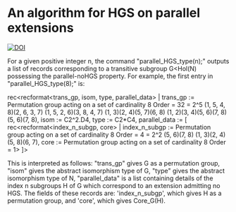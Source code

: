 # An algorithm for HGS on parallel extensions 

[![DOI](https://zenodo.org/badge/744112400.svg)](https://zenodo.org/doi/10.5281/zenodo.12518364)

For a given positive integer n, the command "parallel_HGS_type(n);" outputs a list of records corresponding to a transitive subgroup G<Hol(N) possessing the parallel-noHGS property.
For example, the first entry in "parallel_HGS_type(8);" is:

rec<recformat<trans_gp, isom, type, parallel_data> |
        trans_gp := Permutation group acting on a set of cardinality 8
        Order = 32 = 2^5
            (1, 5, 4, 8)(2, 6, 3, 7)
            (1, 5, 2, 6)(3, 8, 4, 7)
            (1, 3)(2, 4)(5, 7)(6, 8)
            (1, 2)(3, 4)(5, 6)(7, 8)
            (5, 6)(7, 8),
        isom := C2^2.D4,
        type := C2*C4,
        parallel_data := [
            rec<recformat<index_n_subgp, core> |
                index_n_subgp := Permutation group acting on a set of
                    cardinality 8
                Order = 4 = 2^2
                    (5, 6)(7, 8)
                    (1, 3)(2, 4)(5, 8)(6, 7),
                core := Permutation group acting on a set of cardinality 8
                Order = 1>
        ]>
		
This is interpreted as follows:
	"trans_gp" gives G as a permutation group,
	"isom" gives the abstract isomorphism type of G,
	"type" gives the abstract isomorphism type of N,
	"parallel_data" is a list containing details of the index n subgroups H of G which correspond to an extension admitting no HGS. The fields of these records are:
		'index_n_subgp', which gives H as a permutation group, and
		'core', which gives Core_G(H).